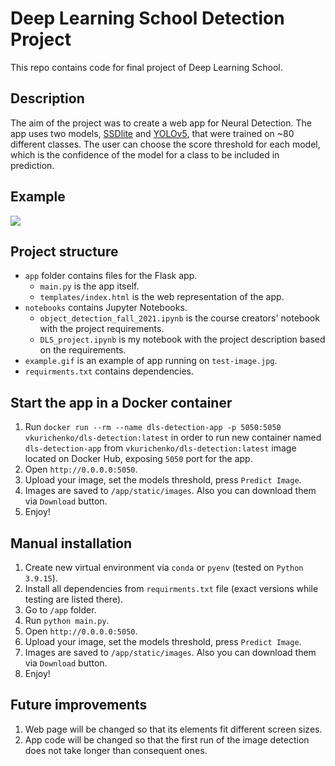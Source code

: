 # Deep Learning School Detection Project
This repo contains code for final project of Deep Learning School.

## Description
The aim of the project was to create a web app for Neural Detection. The app uses two models, [SSDlite](https://pytorch.org/vision/main/models/generated/torchvision.models.detection.ssdlite320_mobilenet_v3_large.html#torchvision.models.detection.ssdlite320_mobilenet_v3_large) and [YOLOv5](https://pytorch.org/hub/ultralytics_yolov5/), that were trained on ~80 different classes. The user can choose the score threshold for each model, which is the confidence of the model for a class to be included in prediction.

## Example
![](https://github.com/vkurichenko/dls-detection-project/blob/main/example.gif)

## Project structure
- `app` folder contains files for the Flask app.
    - `main.py` is the app itself.
    - `templates/index.html` is the web representation of the app.
- `notebooks` contains Jupyter Notebooks.
    - `object_detection_fall_2021.ipynb` is the course creators' notebook with the project requirements.
    - `DLS_project.ipynb` is my notebook with the project description based on the requirements.
- `example.gif` is an example of app running on `test-image.jpg`.
- `requirments.txt` contains dependencies.

## Start the app in a Docker container
1. Run `docker run --rm --name dls-detection-app -p 5050:5050 vkurichenko/dls-detection:latest` in order to run new container named `dls-detection-app` from `vkurichenko/dls-detection:latest` image located on Docker Hub, exposing `5050` port for the app.
2. Open `http://0.0.0.0:5050`.
3. Upload your image, set the models threshold, press `Predict Image`.
4. Images are saved to `/app/static/images`. Also you can download them via `Download` button.
5. Enjoy!

## Manual installation
1. Create new virtual environment via `conda` or `pyenv` (tested on `Python 3.9.15`).
2. Install all dependencies from `requirments.txt` file (exact versions while testing are listed there).
3. Go to `/app` folder.
4. Run `python main.py`.
5. Open `http://0.0.0.0:5050`.
6. Upload your image, set the models threshold, press `Predict Image`.
7. Images are saved to `/app/static/images`. Also you can download them via `Download` button.
8. Enjoy!

## Future improvements
1. Web page will be changed so that its elements fit different screen sizes.
2. App code will be changed so that the first run of the image detection does not take longer than consequent ones.
